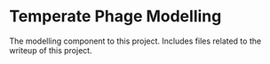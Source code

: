 # Temperate Phage Modelling
The modelling component to this project. Includes files related to the writeup of this project. 


